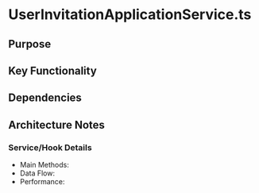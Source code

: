 # UserInvitationApplicationService.ts

## Purpose

## Key Functionality

## Dependencies

## Architecture Notes

### Service/Hook Details
- Main Methods: 
- Data Flow: 
- Performance: 
